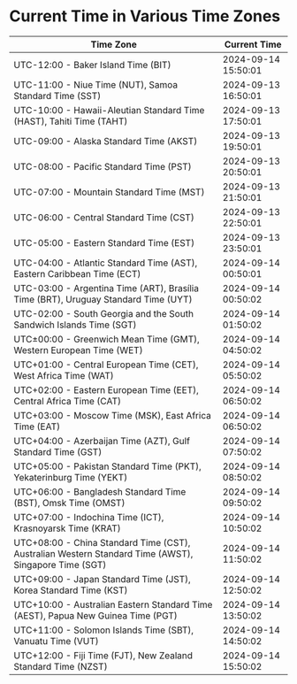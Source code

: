# Current Time in Various Time Zones

| Time Zone | Current Time |
|-----------|--------------|
| UTC-12:00 - Baker Island Time (BIT) | 2024-09-14 15:50:01 |
| UTC-11:00 - Niue Time (NUT), Samoa Standard Time (SST) | 2024-09-13 16:50:01 |
| UTC-10:00 - Hawaii-Aleutian Standard Time (HAST), Tahiti Time (TAHT) | 2024-09-13 17:50:01 |
| UTC-09:00 - Alaska Standard Time (AKST) | 2024-09-13 19:50:01 |
| UTC-08:00 - Pacific Standard Time (PST) | 2024-09-13 20:50:01 |
| UTC-07:00 - Mountain Standard Time (MST) | 2024-09-13 21:50:01 |
| UTC-06:00 - Central Standard Time (CST) | 2024-09-13 22:50:01 |
| UTC-05:00 - Eastern Standard Time (EST) | 2024-09-13 23:50:01 |
| UTC-04:00 - Atlantic Standard Time (AST), Eastern Caribbean Time (ECT) | 2024-09-14 00:50:01 |
| UTC-03:00 - Argentina Time (ART), Brasília Time (BRT), Uruguay Standard Time (UYT) | 2024-09-14 00:50:02 |
| UTC-02:00 - South Georgia and the South Sandwich Islands Time (SGT) | 2024-09-14 01:50:02 |
| UTC±00:00 - Greenwich Mean Time (GMT), Western European Time (WET) | 2024-09-14 04:50:02 |
| UTC+01:00 - Central European Time (CET), West Africa Time (WAT) | 2024-09-14 05:50:02 |
| UTC+02:00 - Eastern European Time (EET), Central Africa Time (CAT) | 2024-09-14 06:50:02 |
| UTC+03:00 - Moscow Time (MSK), East Africa Time (EAT) | 2024-09-14 06:50:02 |
| UTC+04:00 - Azerbaijan Time (AZT), Gulf Standard Time (GST) | 2024-09-14 07:50:02 |
| UTC+05:00 - Pakistan Standard Time (PKT), Yekaterinburg Time (YEKT) | 2024-09-14 08:50:02 |
| UTC+06:00 - Bangladesh Standard Time (BST), Omsk Time (OMST) | 2024-09-14 09:50:02 |
| UTC+07:00 - Indochina Time (ICT), Krasnoyarsk Time (KRAT) | 2024-09-14 10:50:02 |
| UTC+08:00 - China Standard Time (CST), Australian Western Standard Time (AWST), Singapore Time (SGT) | 2024-09-14 11:50:02 |
| UTC+09:00 - Japan Standard Time (JST), Korea Standard Time (KST) | 2024-09-14 12:50:02 |
| UTC+10:00 - Australian Eastern Standard Time (AEST), Papua New Guinea Time (PGT) | 2024-09-14 13:50:02 |
| UTC+11:00 - Solomon Islands Time (SBT), Vanuatu Time (VUT) | 2024-09-14 14:50:02 |
| UTC+12:00 - Fiji Time (FJT), New Zealand Standard Time (NZST) | 2024-09-14 15:50:02 |
